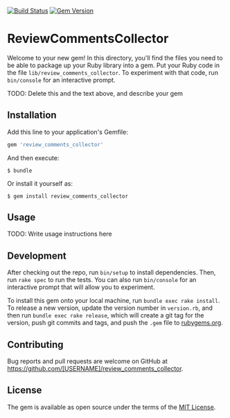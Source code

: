 [![Build Status](https://travis-ci.org/hgwr/review_comments_collector.svg?branch=master)](https://travis-ci.org/hgwr/review_comments_collector) 
[![Gem Version](https://badge.fury.io/rb/review_comments_collector.svg)](https://badge.fury.io/rb/review_comments_collector)

# ReviewCommentsCollector

Welcome to your new gem! In this directory, you'll find the files you need to be able to package up your Ruby library into a gem. Put your Ruby code in the file `lib/review_comments_collector`. To experiment with that code, run `bin/console` for an interactive prompt.

TODO: Delete this and the text above, and describe your gem

## Installation

Add this line to your application's Gemfile:

```ruby
gem 'review_comments_collector'
```

And then execute:

    $ bundle

Or install it yourself as:

    $ gem install review_comments_collector

## Usage

TODO: Write usage instructions here

## Development

After checking out the repo, run `bin/setup` to install dependencies. Then, run `rake spec` to run the tests. You can also run `bin/console` for an interactive prompt that will allow you to experiment.

To install this gem onto your local machine, run `bundle exec rake install`. To release a new version, update the version number in `version.rb`, and then run `bundle exec rake release`, which will create a git tag for the version, push git commits and tags, and push the `.gem` file to [rubygems.org](https://rubygems.org).

## Contributing

Bug reports and pull requests are welcome on GitHub at https://github.com/[USERNAME]/review_comments_collector.

## License

The gem is available as open source under the terms of the [MIT License](https://opensource.org/licenses/MIT).
